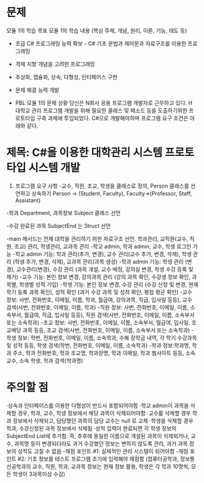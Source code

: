 # 문제

모듈 1의 학습 목표 모듈 1의 학습 내용
(핵심 주제, 개념, 원리, 이론, 기능, 태도 등)

- 초급 C# 프로그래밍 능력 확보 - C# 기초 문법과 제어문과 자료구조를 이용한 프로그래밍
- 객체 지향 개념을 고려한 프로그래밍
- 추상화, 캡슐화, 상속, 다형성, 인터페이스 구현
- 문제 해결 능력 개발


- PBL 모듈 1의 문제 상황
당신은 N회사 응용 프로그램 개발자로 근무하고 있다. H 대학교 관리 프로그램 개발을 위해 필요한
클래스 및 메소드 등을 도출하기위한 프로토타입 구축 과제에 투입되었다. C#으로 개발해야하며 프로그램 요구 조건은 아래와 같다.

# 제목: C#을 이용한 대학관리 시스템 프로토타입 시스템 개발
1. 프로그램 요구 사항
 -교수, 직원, 조교, 학생을 클래스로 정의, Person 클래스를 선언하고 상속하기
 Person -> (Student, Faculty), Faculty->(Professor, Staff, Assistant)

 -학과 Department, 과목정보 Subject 클래스 선언  
 
 -수강 완료된 과목 SubjectEnd 는 Struct 선언   
 
 -main 메서드는 전체 대학을 관리하기 위한 자료구조 선언.
 학과관리, 교직원(교수, 직원, 조교) 관리, 학생관리, 교과목 관리 
 -학교 admin, 학과 admin, 교수, 학생 로그인 가능
 -학교 admin 기능: 학과 관리(추가, 변경), 교수 관리(교수 추가, 변경, 삭제), 학생 관리 (학생 추가, 변경, 삭제), 교과목 관리(과목 생성)
 -학과 admin 기능: 학생 관리 (변경), 교수관리(변경), 수강 관리 (과목 개설, 교수 배정, 강의실 변경, 학생 수강 등록 및 제거)
 -교수 기능: 본인 정보 변경, 강의과목 관리 (강의 과목 확인, 수강생 정보 확인, 과목별, 학생별 성적 기입)
 -학생 기능: 본인 정보 변경, 수강 관리 (수강 신청 및 변경, 현재 학기 등록 과목 확인), 성적 확인 (과거 수강 과목 및 성적 확인, 평점 평균 확인)
 -교수 정보: 사번, 전화번호, 이메일, 이름, 학과, 월급여, 강의과목, 직급, 입사일 등등), 교수 검색(사번, 전화번호, 이메일, 이름, 학과)
 -직원 정보: 사번, 전화번호, 이메일, 이름, 소속부서, 월급여, 직급, 입사일 등등), 직원 검색(사번, 전화번호, 이메일, 이름, 소속부서 또는 소속학과)
 -조교 정보: 사번, 전화번호, 이메일, 이름, 소속부서, 월급여, 입사일, 조교배당 과목 등등, 조교 검색(사번, 전화번호, 이메일, 이름, 소속부서 또는 소속학과)
 -학생 정보: 학번, 전화번호, 이메일, 이름, 소속학과, 수혜 장학금 내역, 각 학기 수강과목 및 성적 등등, 학생 검색(학번, 전화번호, 이메일, 이름, 소속학과)
 -학과 정보:학과명, 학과 주소, 학과 전화번호, 학과 조교명, 학과장명, 학과 이메일, 학과 웹사이트 등등, 소속 교수, 소속 학생, 학과 검색(학과명) 
 
 
 # 주의할 점
 ·상속과 인터페이스를 이용한 다형성이 반드시 포함되어야함
 ·학교 admin이 과목을 삭제할 경우, 학과, 교수, 학생 정보에서 해당 과목이 삭제되어야함
 ·교수를 삭제할 경우 학과 정보에서 삭제되고, 담당했던 과목의 담당 교수는 null 로 교체
 ·학생을 삭제할 경우 학과, 수강신청된 과목 정보에서 삭제됨
 ·성적 입력이 완료되면 각 학생 정보의 SubjectEnd List에 추가함. 즉, 추후에 동일한 이름으로 
개설된 과목이 삭제되거나, 교수, 과목명 등이 변경되더라도 과거 수강했던 정보는 변하지 않도록 관리, 과거 과목 정보의 성적도 고칠 수 없음
 -채점 포인트 #1: 실제적인 관리 시스템이 되어야함
 -채점 포인트 #2: 기초 정보를 테스트 프로그램 초기에 입력해야 채점함 (컴퓨터공학과, 정보통신공학과의 교수, 
 직원, 학과, 교과목 정보는 현재 정보 활용, 학생은 각 학과 10명씩, 모든 학생이 3과목이상 수강)
